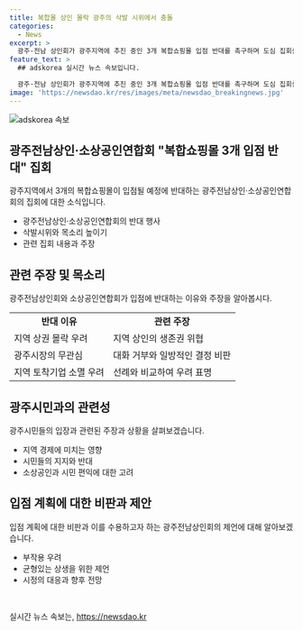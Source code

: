 ```yaml
---
title: 복합몰 상인 몰락 광주의 삭발 시위에서 충돌
categories:
  - News
excerpt: >
  광주·전남 상인회가 광주지역에 추진 중인 3개 복합쇼핑몰 입점 반대를 촉구하며 도심 집회를 벌였다. 상인들은 복합쇼핑몰이 지역 상권을 약화시키고 소상공인의 생존권을 위협한다고 지적했으며, 광주시장을 비판하고 포기를 촉구했다. 또한, 복합쇼핑몰이 지역 경제에 부정적인 영향을 미칠 뿐 아니라 지역 특색 손상과 소상공인 타격을 우려하는 발언을 전했다. 더불어, 상인들은 복합쇼핑몰 1개는 찬성하되, 3개는 반대하며, 지역 발전을 위한 대안을 제안했다.
feature_text: >
  ## adskorea 실시간 뉴스 속보입니다.

  광주·전남 상인회가 광주지역에 추진 중인 3개 복합쇼핑몰 입점 반대를 촉구하며 도심 집회를 벌였다. 상인들은 복합쇼핑몰이 지역 상권을 약화시키고 소상공인의 생존권을 위협한다고 지적했으며, 광주시장을 비판하고 포기를 촉구했다. 또한, 복합쇼핑몰이 지역 경제에 부정적인 영향을 미칠 뿐 아니라 지역 특색 손상과 소상공인 타격을 우려하는 발언을 전했다. 더불어, 상인들은 복합쇼핑몰 1개는 찬성하되, 3개는 반대하며, 지역 발전을 위한 대안을 제안했다.
image: 'https://newsdao.kr/res/images/meta/newsdao_breakingnews.jpg'
---
```


<p><img src="https://newsdao.kr/res/images/meta/newsdao_breakingnews.jpg" alt="adskorea 속보" /></p>

<h2 data-ke-size="size26">광주전남상인·소상공인연합회 "복합쇼핑몰 3개 입점 반대" 집회</h2>

<p data-ke-size="size16">광주지역에서 3개의 복합쇼핑몰이 입점될 예정에 반대하는 광주전남상인·소상공인연합회의 집회에 대한 소식입니다.</p>

<ul>
  <li>광주전남상인·소상공인연합회의 반대 행사</li>
  <li>삭발시위와 목소리 높이기</li>
  <li>관련 집회 내용과 주장</li>
</ul>

<h2 data-ke-size="size26">관련 주장 및 목소리</h2>

<p data-ke-size="size16">광주전남상인회와 소상공인연합회가 입점에 반대하는 이유와 주장을 알아봅시다.</p>

<table style="width: 100%;" data-ke-style="style10">
  <tbody>
    <tr>
      <td style="text-align: center; height: 17px;"><b>반대 이유</b></td>
      <td style="text-align: center; height: 17px;"><b>관련 주장</b></td>
    </tr>
    <tr>
      <td style="text-align: left; height: 17px;">지역 상권 몰락 우려</td>
      <td style="text-align: left; height: 17px;">지역 상인의 생존권 위협</td>
    </tr>
    <tr>
      <td style="text-align: left; height: 17px;">광주시장의 무관심</td>
      <td style="text-align: left; height: 17px;">대화 거부와 일방적인 결정 비판</td>
    </tr>
    <tr>
      <td style="text-align: left; height: 17px;">지역 토착기업 소멸 우려</td>
      <td style="text-align: left; height: 17px;">선례와 비교하여 우려 표명</td>
    </tr>
  </tbody>
</table>

<h2 data-ke-size="size26">광주시민과의 관련성</h2>

<p data-ke-size="size16">광주시민들의 입장과 관련된 주장과 상황을 살펴보겠습니다.</p>

<ul>
  <li>지역 경제에 미치는 영향</li>
  <li>시민들의 지지와 반대</li>
  <li>소상공인과 시민 편익에 대한 고려</li>
</ul>

<h2 data-ke-size="size26">입점 계획에 대한 비판과 제안</h2>

<p data-ke-size="size16">입점 계획에 대한 비판과 이를 수용하고자 하는 광주전남상인회의 제언에 대해 알아보겠습니다.</p>

<ul>
  <li>부작용 우려</li>
  <li>균형있는 상생을 위한 제언</li>
  <li>시정의 대응과 향후 전망</li>
</ul>

<p data-ke-size="size16">&nbsp;</p>
실시간 뉴스 속보는, <a href="https://newsdao.kr" rel="dofollow">https://newsdao.kr</a>


